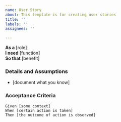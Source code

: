 ```yaml
---
name: User Story
about: This template is for creating user stories
title: ''
labels: ''
assignees: ''

---
```


**As a** [role]  
 **I need** [function]  
 **So that** [benefit]

 ### Details and Assumptions
 * [document what you know]

### Acceptance Criteria  
   
 ```gherkin
 Given [some context]
 When [certain action is taken]
Then [the outcome of action is observed]
 ```
